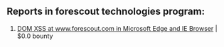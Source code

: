 ## Reports in forescout technologies program:
1. [DOM XSS at www.forescout.com in Microsoft Edge and IE Browser](https://hackerone.com/reports/704266) | $0.0 bounty